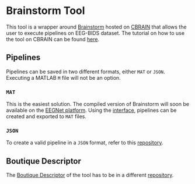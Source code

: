 # Brainstorm Tool
This tool is a wrapper around [Brainstorm](https://neuroimage.usc.edu/brainstorm/Introduction) hosted on [CBRAIN](https://mcin.ca/technology/cbrain/) that allows the user to execute pipelines on EEG-BIDS dataset. The tutorial on how to use the tool on CBRAIN can be found [here](https://aces.github.io/cbrain-book/2-interfaces/user_User-Guides.html#getting-started).

## Pipelines
Pipelines can be saved in two different formats, either `MAT` or `JSON`. Executing a MATLAB `M` file will not be an option.

### `MAT`
This is the easiest solution. The compiled version of Brainstorm will soon be available on the [EEGNet platform](https://eegnet-dev.loris.ca/). Using the [interface](https://neuroimage.usc.edu/brainstorm/Tutorials/PipelineEditor?highlight=%28pipeline%29#Saving_a_pipeline), pipelines can be created and exported to `MAT` files.

### `JSON`
To create a valid pipeline in a `JSON` format, refer to this [repository](https://github.com/CorentinLabelle/Brainstorm-Tool-Additional-Files/tree/main/pipeline).

## Boutique Descriptor
The [Boutique Descriptor](https://boutiques.github.io/) of the tool has to be in a different [repository](https://github.com/CorentinLabelle/cbrain-plugins-brainstorm).
